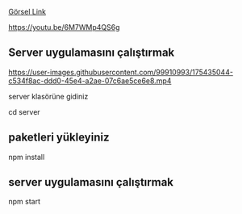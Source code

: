 
[Görsel Link](https://youtu.be/6M7WMp4QS6g)


https://youtu.be/6M7WMp4QS6g

## Server uygulamasını çalıştırmak

https://user-images.githubusercontent.com/99910993/175435044-c534f8ac-ddd0-45e4-a2ae-07c6ae5ce6e8.mp4



server klasörüne gidiniz

cd server
## paketleri yükleyiniz

npm install
## server uygulamasını çalıştırmak

npm start
